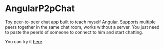 # AngularP2pChat

Toy peer-to-peer chat app built to teach myself Angular. 
Supports multiple peers together in the same chat room, works without a server.
You just need to paste the peerId of someone to connect to him and start chatting.

You can try it [here](https://angular-p2p-chat.on-fleek.app).


